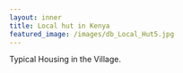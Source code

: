 ```yaml
---
layout: inner
title: Local hut in Kenya
featured_image: /images/db_Local_Hut5.jpg
---
```


Typical Housing in the Village.